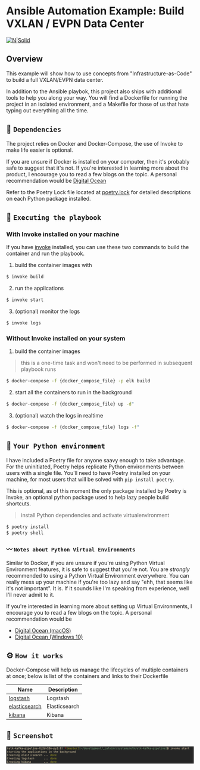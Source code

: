 # Ansible Automation Example: Build VXLAN / EVPN Data Center

[![N|Solid](https://upload.wikimedia.org/wikipedia/commons/3/31/Juniper_Networks_logo.svg)](https://junos-ansible-modules.readthedocs.io/en/stable/)

## Overview

This example will show how to use concepts from "Infrastructure-as-Code" to build a full VXLAN/EVPN data center.

In addition to the Ansible playbok, this project also ships with additional tools to help you along your way. You will find a Dockerfile for running the project in an isolated environment, and a Makefile for those of us that hate typing out everything all the time.

## 📝 `Dependencies`

The project relies on Docker and Docker-Compose, the use of Invoke to make life easier is optional.

If you are unsure if Docker is installed on your computer, then it's probably safe to suggest that it's not. If you're interested in learning more about the product, I encourage you to read a few blogs on the topic. A personal recommendation would be [Digital Ocean](https://www.digitalocean.com/community/tutorial_collections/how-to-install-and-use-docker#:~:text=Docker%20is%20an%20application%20that,on%20the%20host%20operating%20system.)

Refer to the Poetry Lock file located at [poetry.lock](poetry.lock) for detailed descriptions on each Python package installed.

## 🚀 `Executing the playbook`

### With Invoke installed on your machine

If you have [invoke](https://pypi.org/project/invoke/) installed, you can use these two commands to build the container and run the playbook.

1. build the container images with

```bash
$ invoke build
```

2. run the applications

```bash
$ invoke start
```

3. (optional) monitor the logs

```bash
$ invoke logs
```

### Without Invoke installed on your system

1. build the container images

> this is a one-time task and won't need to be performed in subsequent playbook runs

```bash
$ docker-compose -f {docker_compose_file} -p elk build
```

2. start all the containers to run in the background

```bash
$ docker-compose -f {docker_compose_file} up -d"
```

3. (optional) watch the logs in realtime

```bash
$ docker-compose -f {docker_compose_file} logs -f"
```

## 🐍 `Your Python environment`

I have included a Poetry file for anyone saavy enough to take advantage. For the uninitiated, Poetry helps replicate Python environments between users with a single file. You'll need to have Poetry installed on your machine, for most users that will be solved with `pip install poetry`.

This is optional, as of this moment the only package installed by Poetry is Invoke, an optional python package used to help lazy people build shortcuts.

> install Python dependencies and activate virtualenvironment

```bash
$ poetry install
$ poetry shell
```

### 〰️ `Notes about Python Virtual Environments`

Similar to Docker, if you are unsure if you're using Python Virtual Environment features, it is safe to suggest that you're not. You are *strongly* recommended to using a Python Virtual Environment everywhere. You can really mess up your machine if you're too lazy and say "ehh, that seems like it's not important". It is. If it sounds like I'm speaking from experience, well I'll never admit to it.

If you're interested in learning more about setting up Virtual Environments, I encourage you to read a few blogs on the topic. A personal recommendation would be

- [Digital Ocean (macOS)](https://www.digitalocean.com/community/tutorials/how-to-install-python-3-and-set-up-a-local-programming-environment-on-macos)
- [Digital Ocean (Windows 10)](https://www.digitalocean.com/community/tutorials/how-to-install-python-3-and-set-up-a-local-programming-environment-on-windows-10)

## ⚙️ `How it works`

Docker-Compose will help us manage the lifecycles of multiple containers at once; below is list of the containers and links to their Dockerfile

Name | Description
---- | -----------
[logstash](files/docker/logstash/Dockerfile)|Logstash
[elasticsearch](files/docker/elasticsearch/Dockerfile)|Elasticsearch
[kibana](files/docker/kibana/Dockerfile)|Kibana

## 📸 `Screenshot`

![pb.configure.yaml](./files/images/screenshot.png)
